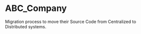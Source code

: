 # ABC_Company
Migration process to move their Source Code from Centralized to Distributed systems. 
